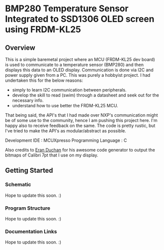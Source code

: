 # BMP280 Temperature Sensor Integrated to SSD1306 OLED screen using FRDM-KL25

## Overview
This is a simple baremetal project where an MCU (FRDM-KL25 dev board) is used to communicate to a temperature sensor (BMP280) and then displays this data to an OLED display. Communication is done via I2C and power supply given from a PC.
This was purely a hobbyist project. I had undertaken this for the below reasons:
- simply to learn I2C communication between peripherals.
- develop the skill to read (swim) through a datasheet and seek out for the necessary info.
- understand how to use better the FRDM-KL25 MCU.

That being said, the API's that I had made over NXP's communication might be of some use to the community, hence I am pushing this project here. I'm happy also to receive feedback on the same. The code is pretty rustic, but I've tried to make the API's as modular/abstract as possible.

Development IDE : MCUXpresso
Programming Language : C

Also credits to [Eran Duchan](http://www.eran.io/the-dot-factory-an-lcd-font-and-image-generator/) for his awesome code generator to output the bitmaps of Calibri 7pt that I use on my display.

## Getting Started

### Schematic
Hope to update this soon. :) 

### Program Structure
Hope to update this soon. :) 

### Documentation Links
Hope to update this soon. :) 